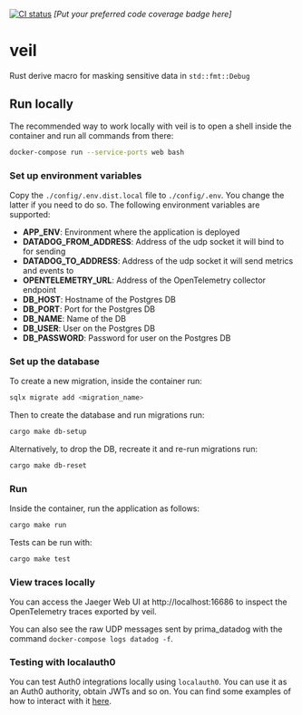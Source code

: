 [![CI status](https://drone-1.prima.it/api/badges/primait/veil/status.svg?branch=master)](https://drone-1.prima.it/primait/veil) *[Put your preferred code coverage badge here]*

# veil

Rust derive macro for masking sensitive data in `std::fmt::Debug`

## Run locally

The recommended way to work locally with veil is to open a shell inside the container and run all commands from there:

```bash
docker-compose run --service-ports web bash
```

### Set up environment variables

Copy the `./config/.env.dist.local` file to `./config/.env`. You change the latter if you need to do so.
The following environment variables are supported:

- **APP_ENV**: Environment where the application is deployed
- **DATADOG_FROM_ADDRESS**: Address of the udp socket it will bind to for sending
- **DATADOG_TO_ADDRESS**: Address of the udp socket it will send metrics and events to
- **OPENTELEMETRY_URL**: Address of the OpenTelemetry collector endpoint
- **DB_HOST**: Hostname of the Postgres DB
- **DB_PORT**: Port for the Postgres DB
- **DB_NAME**: Name of the DB
- **DB_USER**: User on the Postgres DB
- **DB_PASSWORD**: Password for user on the Postgres DB

### Set up the database

To create a new migration, inside the container run:

```bash
sqlx migrate add <migration_name>
```

Then to create the database and run migrations run:

```bash
cargo make db-setup
```

Alternatively, to drop the DB, recreate it and re-run migrations run:

```bash
cargo make db-reset
```

### Run

Inside the container, run the application as follows:

```bash
cargo make run
```

Tests can be run with:

```bash
cargo make test
```

### View traces locally

You can access the Jaeger Web UI at http://localhost:16686 to inspect the OpenTelemetry traces exported by veil.

You can also see the raw UDP messages sent by prima_datadog with the command `docker-compose logs datadog -f`.

### Testing with localauth0

You can test Auth0 integrations locally using `localauth0`. You can use it as an Auth0 authority, obtain JWTs and so on. You can find some examples of how to interact with it [here](https://github.com/primait/localauth0/tree/master/examples).
